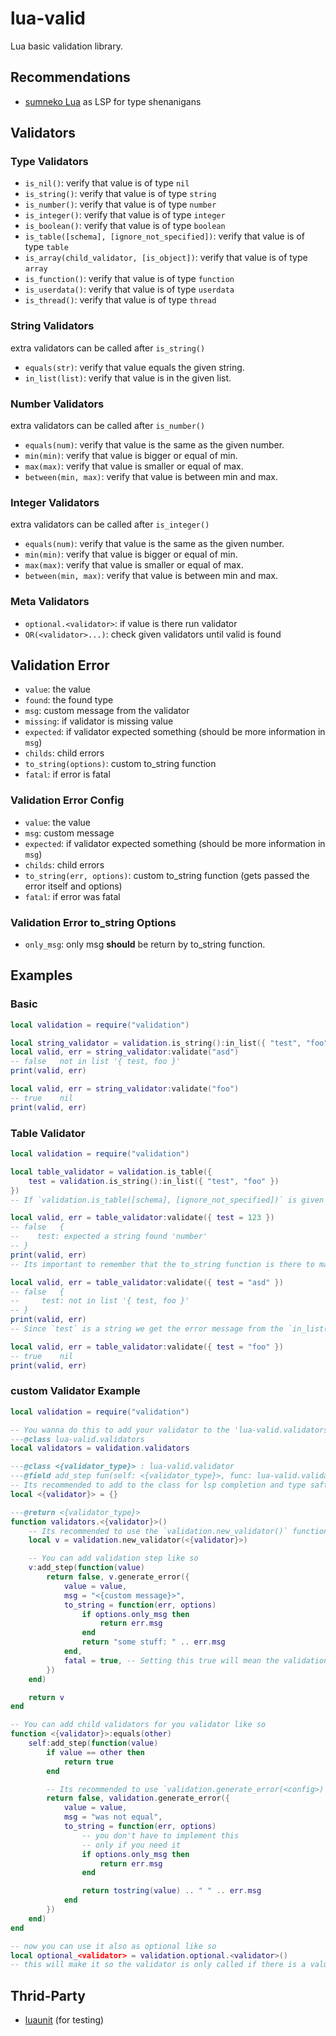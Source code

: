 # lua-valid
Lua basic validation library.

## Recommendations
- [sumneko Lua](https://github.com/LuaLS/lua-language-server) as LSP for type shenanigans

## Validators

### Type Validators
- `is_nil()`: verify that value is of type `nil`
- `is_string()`: verify that value is of type `string`
- `is_number()`: verify that value is of type `number`
- `is_integer()`: verify that value is of type `integer`
- `is_boolean()`: verify that value is of type `boolean`
- `is_table([schema], [ignore_not_specified])`: verify that value is of type `table`
- `is_array(child_validator, [is_object])`: verify that value is of type `array`
- `is_function()`: verify that value is of type `function`
- `is_userdata()`: verify that value is of type `userdata`
- `is_thread()`: verify that value is of type `thread`

### String Validators
extra validators can be called after `is_string()`
- `equals(str)`: verify that value equals the given string.
- `in_list(list)`: verify that value is in the given list.

### Number Validators
extra validators can be called after `is_number()`
- `equals(num)`: verify that value is the same as the given number.
- `min(min)`: verify that value is bigger or equal of min.
- `max(max)`: verify that value is smaller or equal of max.
- `between(min, max)`: verify that value is between min and max.

### Integer Validators
extra validators can be called after `is_integer()`
- `equals(num)`: verify that value is the same as the given number.
- `min(min)`: verify that value is bigger or equal of min.
- `max(max)`: verify that value is smaller or equal of max.
- `between(min, max)`: verify that value is between min and max.

### Meta Validators
- `optional.<validator>`: if value is there run validator
- `OR(<validator>...)`: check given validators until valid is found

## Validation Error
- `value`: the value
- `found`: the found type
- `msg`: custom message from the validator
- `missing`: if validator is missing value
- `expected`: if validator expected something (should be more information in `msg`)
- `childs`: child errors
- `to_string(options)`: custom to_string function
- `fatal`: if error is fatal  

### Validation Error Config
- `value`: the value
- `msg`: custom message
- `expected`: if validator expected something (should be more information in `msg`)
- `childs`: child errors
- `to_string(err, options)`: custom to_string function (gets passed the error itself and options)
- `fatal`: if error was fatal

### Validation Error to_string Options
- `only_msg`: only msg **should** be return by to_string function.

## Examples

### Basic
```lua
local validation = require("validation")

local string_validator = validation.is_string():in_list({ "test", "foo" })
local valid, err = string_validator:validate("asd")
-- false   not in list '{ test, foo }'
print(valid, err)

local valid, err = string_validator:validate("foo")
-- true    nil
print(valid, err)
```

### Table Validator
```lua
local validation = require("validation")

local table_validator = validation.is_table({
    test = validation.is_string():in_list({ "test", "foo" })
})
-- If `validation.is_table([schema], [ignore_not_specified])` is given a schema it will also check if the table follows the schema.

local valid, err = table_validator:validate({ test = 123 })
-- false   {
--    test: expected a string found 'number'
-- }
print(valid, err)
-- Its important to remember that the to_string function is there to make the error state readable for a human not for value extraction

local valid, err = table_validator:validate({ test = "asd" })
-- false   {
--     test: not in list '{ test, foo }'
-- }
print(valid, err)
-- Since `test` is a string we get the error message from the `in_list()` step since `is_string()` returns a fatal error if the given value is not a string.

local valid, err = table_validator:validate({ test = "foo" })
-- true    nil
print(valid, err)
```

### custom Validator Example
```lua
local validation = require("validation")

-- You wanna do this to add your validator to the 'lua-valid.validators' type
---@class lua-valid.validators
local validators = validation.validators

---@class <{validator_type}> : lua-valid.validator
---@field add_step fun(self: <{validator_type}>, func: lua-valid.validate_func<{your_validation_type}>) : <{validator_type}>
-- Its recommended to add to the class for lsp completion and type saftey.
local <{validator}> = {}

---@return <{validator_type}>
function validators.<{validator}>()
    -- Its recommended to use the `validation.new_validator()` function for initialization.
    local v = validation.new_validator(<{validator}>)

    -- You can add validation step like so
    v:add_step(function(value)
        return false, v.generate_error({
            value = value,
            msg = "<{custom message}>",
            to_string = function(err, options)
                if options.only_msg then
                    return err.msg
                end
                return "some stuff: " .. err.msg
            end,
            fatal = true, -- Setting this true will mean the validation process will stop at this error and return since its not error safe to proceed when you make type assumptions and don't validate the value type in every step.
        })
    end)

    return v
end

-- You can add child validators for you validator like so
function <{validator}>:equals(other)
    self:add_step(function(value)
        if value == other then
            return true
        end

        -- Its recommended to use `validation.generate_error(<config>)`
        return false, validation.generate_error({
            value = value,
            msg = "was not equal",
            to_string = function(err, options)
                -- you don't have to implement this
                -- only if you need it
                if options.only_msg then
                    return err.msg
                end

                return tostring(value) .. " " .. err.msg
            end
        })
    end)
end

-- now you can use it also as optional like so
local optional_<validator> = validation.optional.<validator>()
-- this will make it so the validator is only called if there is a value and return true if there is no value 
```

## Thrid-Party
- [luaunit](https://github.com/bluebird75/luaunit) (for testing)
